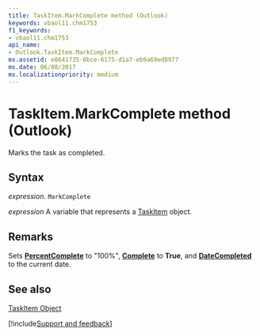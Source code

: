 ```yaml
---
title: TaskItem.MarkComplete method (Outlook)
keywords: vbaol11.chm1753
f1_keywords:
- vbaol11.chm1753
api_name:
- Outlook.TaskItem.MarkComplete
ms.assetid: e8641735-8bce-6175-d1a7-eb9a69ed8977
ms.date: 06/08/2017
ms.localizationpriority: medium
---
```



# TaskItem.MarkComplete method (Outlook)

Marks the task as completed.


## Syntax

_expression_. `MarkComplete`

_expression_ A variable that represents a [TaskItem](Outlook.TaskItem.md) object.


## Remarks

 Sets **[PercentComplete](Outlook.TaskItem.PercentComplete.md)** to "100%", **[Complete](Outlook.TaskItem.Complete.md)** to **True**, and **[DateCompleted](Outlook.TaskItem.DateCompleted.md)** to the current date.


## See also


[TaskItem Object](Outlook.TaskItem.md)

[!include[Support and feedback](~/includes/feedback-boilerplate.md)]